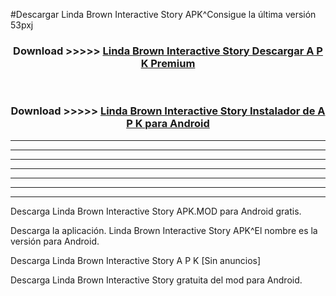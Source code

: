 #Descargar Linda Brown Interactive Story APK^Consigue la última versión 53pxj



<div align="center">
<h3>Download >>>>> <a href="https://es-sites.web.app/?es= Linda Brown Interactive Story">Linda Brown Interactive Story Descargar A P K Premium</a></h3><br>

<h3>Download >>>>> <a href="https://es-sites.web.app/?es= Linda Brown Interactive Story">Linda Brown Interactive Story Instalador de A P K para Android</a></h3>
</div>


----------------------------------------------------------

----------------------------------------------------------

----------------------------------------------------------

----------------------------------------------------------

----------------------------------------------------------

----------------------------------------------------------

----------------------------------------------------------

Descarga Linda Brown Interactive Story APK.MOD para Android gratis.

Descarga la aplicación. Linda Brown Interactive Story APK^El nombre es la versión para Android.

Descarga Linda Brown Interactive Story A P K [Sin anuncios]

Descarga Linda Brown Interactive Story gratuita del mod para Android.


